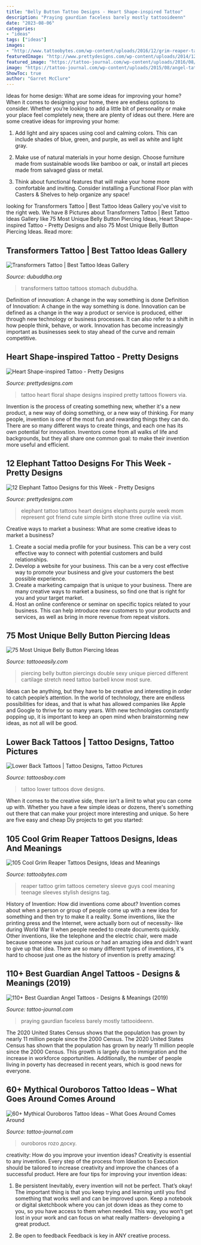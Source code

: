 ```yaml
---
title: "Belly Button Tattoo Designs - Heart Shape-inspired Tattoo"
description: "Praying gaurdian faceless barely mostly tattooideenn"
date: "2023-08-06"
categories:
- "ideas"
tags: ["ideas"]
images:
- "http://www.tattoobytes.com/wp-content/uploads/2016/12/grim-reaper-tattoo-men.jpg"
featuredImage: "http://www.prettydesigns.com/wp-content/uploads/2014/12/Floral-Heart-Tattoo.jpg"
featured_image: "https://tattoo-journal.com/wp-content/uploads/2016/08/ouroboros-tattoo26-650x650.jpg"
image: "https://tattoo-journal.com/wp-content/uploads/2015/08/angel-tattoo-25.jpg"
ShowToc: true
author: "Garret McClure"
---
```



Ideas for home design: What are some ideas for improving your home?
When it comes to designing your home, there are endless options to consider. Whether you’re looking to add a little bit of personality or make your place feel completely new, there are plenty of ideas out there. Here are some creative ideas for improving your home: 
1. Add light and airy spaces using cool and calming colors. This can include shades of blue, green, and purple, as well as white and light gray.

2. Make use of natural materials in your home design. Choose furniture made from sustainable woods like bamboo or oak, or install art pieces made from salvaged glass or metal.

3. Think about functional features that will make your home more comfortable and inviting. Consider installing a Functional Floor plan with Casters & Shelves to help organize any space! 


	

		
looking for Transformers Tattoo | Best Tattoo Ideas Gallery you've visit to the right web. We have 8 Pictures about Transformers Tattoo | Best Tattoo Ideas Gallery like 75 Most Unique Belly Button Piercing Ideas, Heart Shape-inspired Tattoo - Pretty Designs and also 75 Most Unique Belly Button Piercing Ideas. Read more:
		
    
## Transformers Tattoo | Best Tattoo Ideas Gallery

<img loading=lazy src="http://www.dubuddha.org/wp-content/uploads/2018/11/transformers-tattoo-bodysuit-03-2.jpg" onerror="this.onerror=null;this.src='https://tse2.mm.bing.net/th?id=OIP.lxs_oQqBVWLgp18aW8nJwwHaJ4&amp;pid=15.1';" alt="Transformers Tattoo | Best Tattoo Ideas Gallery">

_Source: dubuddha.org_

>transformers tattoo tattoos stomach dubuddha. 

	

Definition of innovation: A change in the way something is done
Definition of Innovation: A change in the way something is done. Innovation can be defined as a change in the way a product or service is produced, either through new technology or business processes. It can also refer to a shift in how people think, behave, or work. Innovation has become increasingly important as businesses seek to stay ahead of the curve and remain competitive.

    
## Heart Shape-inspired Tattoo - Pretty Designs

<img loading=lazy src="http://www.prettydesigns.com/wp-content/uploads/2014/12/Floral-Heart-Tattoo.jpg" onerror="this.onerror=null;this.src='https://tse3.mm.bing.net/th?id=OIP.BlIJWhXaO9SHw8N8XCPVtwHaKX&amp;pid=15.1';" alt="Heart Shape-inspired Tattoo - Pretty Designs">

_Source: prettydesigns.com_

>tattoo heart floral shape designs inspired pretty tattoos flowers via. 

	

Invention is the process of creating something new, whether it's a new product, a new way of doing something, or a new way of thinking. For many people, invention is one of the most fun and rewarding things they can do. There are so many different ways to create things, and each one has its own potential for innovation. Inventors come from all walks of life and backgrounds, but they all share one common goal: to make their invention more useful and efficient.

    
## 12 Elephant Tattoo Designs For This Week - Pretty Designs

<img loading=lazy src="http://www.prettydesigns.com/wp-content/uploads/2014/11/Small-Elephant-Tattoo1.jpg" onerror="this.onerror=null;this.src='https://tse1.mm.bing.net/th?id=OIP.JGPtfoaYYlu2O27IsLal7QHaJ3&amp;pid=15.1';" alt="12 Elephant Tattoo Designs for this Week - Pretty Designs">

_Source: prettydesigns.com_

>elephant tattoo tattoos heart designs elephants purple week mom represent got friend cute simple birth stone three outline via visit. 

	

Creative ways to market a business: What are some creative ideas to market a business?
1. Create a social media profile for your business. This can be a very cost effective way to connect with potential customers and build relationships.
2. Develop a website for your business. This can be a very cost effective way to promote your business and give your customers the best possible experience.
3. Create a marketing campaign that is unique to your business. There are many creative ways to market a business, so find one that is right for you and your target market.
4. Host an online conference or seminar on specific topics related to your business. This can help introduce new customers to your products and services, as well as bring in more revenue from repeat visitors.

    
## 75 Most Unique Belly Button Piercing Ideas

<img loading=lazy src="http://www.tattooeasily.com/wp-content/uploads/2013/10/39160916-belly-button-piercing.jpg" onerror="this.onerror=null;this.src='https://tse1.mm.bing.net/th?id=OIP.f7NsEIjLnWgq0OqkrZfZxgHaJ4&amp;pid=15.1';" alt="75 Most Unique Belly Button Piercing Ideas">

_Source: tattooeasily.com_

>piercing belly button piercings double sexy unique pierced different cartilage stretch need tattoo barbell know most sure. 

	

Ideas can be anything, but they have to be creative and interesting in order to catch people’s attention. In the world of technology, there are endless possibilities for ideas, and that is what has allowed companies like Apple and Google to thrive for so many years. With new technologies constantly popping up, it is important to keep an open mind when brainstorming new ideas, as not all will be good.

    
## Lower Back Tattoos | Tattoo Designs, Tattoo Pictures

<img loading=lazy src="http://www.tattoosboy.com/wp-content/uploads/2016/03/Dove-Tattoo-TB133.jpg" onerror="this.onerror=null;this.src='https://tse2.mm.bing.net/th?id=OIP.fw00nUd6Ufj4cv-dO2uPbwHaHH&amp;pid=15.1';" alt="Lower Back Tattoos | Tattoo Designs, Tattoo Pictures">

_Source: tattoosboy.com_

>tattoo lower tattoos dove designs. 

	

When it comes to the creative side, there isn't a limit to what you can come up with. Whether you have a few simple ideas or dozens, there's something out there that can make your project more interesting and unique. So here are five easy and cheap Diy projects to get you started: 

    
## 105 Cool Grim Reaper Tattoos Designs, Ideas And Meanings

<img loading=lazy src="http://www.tattoobytes.com/wp-content/uploads/2016/12/grim-reaper-tattoo-men.jpg" onerror="this.onerror=null;this.src='https://tse4.mm.bing.net/th?id=OIP.x_ky8fk4Q8Rk9upo0SG7VgHaLj&amp;pid=15.1';" alt="105 Cool Grim Reaper Tattoos Designs, Ideas and Meanings">

_Source: tattoobytes.com_

>reaper tattoo grim tattoos cemetery sleeve guys cool meaning teenage sleeves stylish designs tag. 

	

History of Invention: How did inventions come about?
Invention comes about when a person or group of people come up with a new idea for something and then try to make it a reality. Some inventions, like the printing press and the Internet, were actually born out of necessity- like during World War II when people needed to create documents quickly. Other inventions, like the telephone and the electric chair, were made because someone was just curious or had an amazing idea and didn't want to give up that idea. There are so many different types of inventions, it's hard to choose just one as the history of invention is pretty amazing!

    
## 110+ Best Guardian Angel Tattoos - Designs &amp; Meanings (2019)

<img loading=lazy src="https://tattoo-journal.com/wp-content/uploads/2015/08/angel-tattoo-25.jpg" onerror="this.onerror=null;this.src='https://tse1.mm.bing.net/th?id=OIP.e5DjuBS7avoT6epgyYog1AHaLI&amp;pid=15.1';" alt="110+ Best Guardian Angel Tattoos - Designs &amp; Meanings (2019)">

_Source: tattoo-journal.com_

>praying gaurdian faceless barely mostly tattooideenn. 

	

The 2020 United States Census shows that the population has grown by nearly 11 million people since the 2000 Census.
The 2020 United States Census has shown that the population has grown by nearly 11 million people since the 2000 Census. This growth is largely due to immigration and the increase in workforce opportunities. Additionally, the number of people living in poverty has decreased in recent years, which is good news for everyone.

    
## 60+ Mythical Ouroboros Tattoo Ideas – What Goes Around Comes Around

<img loading=lazy src="https://tattoo-journal.com/wp-content/uploads/2016/08/ouroboros-tattoo26-650x650.jpg" onerror="this.onerror=null;this.src='https://tse2.mm.bing.net/th?id=OIP.9upLDnECT9XyXkwtKbIewAHaHa&amp;pid=15.1';" alt="60+ Mythical Ouroboros Tattoo Ideas – What Goes Around Comes Around">

_Source: tattoo-journal.com_

>ouroboros rozo доску. 

	

creativity: How do you improve your invention ideas?
Creativity is essential to any invention. Every step of the process from Ideation to Execution should be tailored to increase creativity and improve the chances of a successful product. Here are four tips for improving your invention ideas:
1. Be persistent
Inevitably, every invention will not be perfect. That’s okay! The important thing is that you keep trying and learning until you find something that works well and can be improved upon. Keep a notebook or digital sketchbook where you can jot down ideas as they come to you, so you have access to them when needed. This way, you won’t get lost in your work and can focus on what really matters- developing a great product.

2. Be open to feedback
Feedback is key in ANY creative process.

